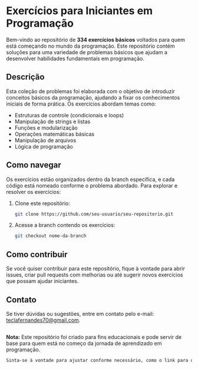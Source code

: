 # Exercícios para Iniciantes em Programação

Bem-vindo ao repositório de **334 exercícios básicos** voltados para quem está começando no mundo da programação. Este repositório contém soluções para uma variedade de problemas básicos que ajudam a desenvolver habilidades fundamentais em programação.

## Descrição

Esta coleção de problemas foi elaborada com o objetivo de introduzir conceitos básicos da programação, ajudando a fixar os conhecimentos iniciais de forma prática. Os exercícios abordam temas como:

- Estruturas de controle (condicionais e loops)
- Manipulação de strings e listas
- Funções e modularização
- Operações matemáticas básicas
- Manipulação de arquivos
- Lógica de programação

## Como navegar

Os exercícios estão organizados dentro da branch específica, e cada código está nomeado conforme o problema abordado. Para explorar e resolver os exercícios:

1. Clone este repositório:
   ```bash
   git clone https://github.com/seu-usuario/seu-repositorio.git

2. Acesse a branch contendo os exercícios:
   ```bash
   git checkout nome-da-branch
   ```
## Como contribuir

Se você quiser contribuir para este repositório, fique à vontade para abrir issues, criar pull requests com melhorias ou até sugerir novos exercícios que possam ajudar iniciantes.

## Contato

Se tiver dúvidas ou sugestões, entre em contato pelo e-mail: teclafernandes70@gmail.com.

##

**Nota:** Este repositório foi criado para fins educacionais e pode servir de base para quem está no começo da jornada de aprendizado em programação.

   ```bash
   Sinta-se à vontade para ajustar conforme necessário, como o link para o repositório e outros detalhes!
   ```